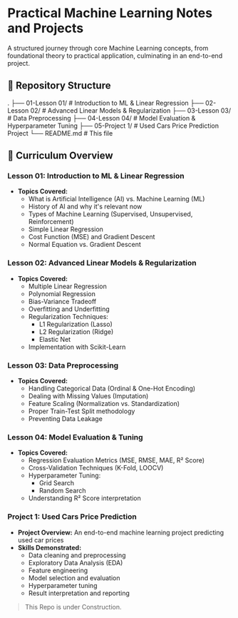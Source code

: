 # Practical Machine Learning Notes and Projects

A structured journey through core Machine Learning concepts, from foundational theory to practical application, culminating in an end-to-end project.

## 📂 Repository Structure
.
├── 01-Lesson 01/ # Introduction to ML & Linear Regression
├── 02-Lesson 02/ # Advanced Linear Models & Regularization
├── 03-Lesson 03/ # Data Preprocessing
├── 04-Lesson 04/ # Model Evaluation & Hyperparameter Tuning
├── 05-Project 1/ # Used Cars Price Prediction Project
└── README.md # This file


## 🧠 Curriculum Overview

### Lesson 01: Introduction to ML & Linear Regression
- **Topics Covered:**
  - What is Artificial Intelligence (AI) vs. Machine Learning (ML)
  - History of AI and why it's relevant now
  - Types of Machine Learning (Supervised, Unsupervised, Reinforcement)
  - Simple Linear Regression
  - Cost Function (MSE) and Gradient Descent
  - Normal Equation vs. Gradient Descent

### Lesson 02: Advanced Linear Models & Regularization
- **Topics Covered:**
  - Multiple Linear Regression
  - Polynomial Regression
  - Bias-Variance Tradeoff
  - Overfitting and Underfitting
  - Regularization Techniques:
    - L1 Regularization (Lasso)
    - L2 Regularization (Ridge)
    - Elastic Net
  - Implementation with Scikit-Learn

### Lesson 03: Data Preprocessing
- **Topics Covered:**
  - Handling Categorical Data (Ordinal & One-Hot Encoding)
  - Dealing with Missing Values (Imputation)
  - Feature Scaling (Normalization vs. Standardization)
  - Proper Train-Test Split methodology
  - Preventing Data Leakage

### Lesson 04: Model Evaluation & Tuning
- **Topics Covered:**
  - Regression Evaluation Metrics (MSE, RMSE, MAE, R² Score)
  - Cross-Validation Techniques (K-Fold, LOOCV)
  - Hyperparameter Tuning:
    - Grid Search
    - Random Search
  - Understanding R² Score interpretation

### Project 1: Used Cars Price Prediction
- **Project Overview:** An end-to-end machine learning project predicting used car prices
- **Skills Demonstrated:**
  - Data cleaning and preprocessing
  - Exploratory Data Analysis (EDA)
  - Feature engineering
  - Model selection and evaluation
  - Hyperparameter tuning
  - Result interpretation and reporting


> This Repo is under Construction.